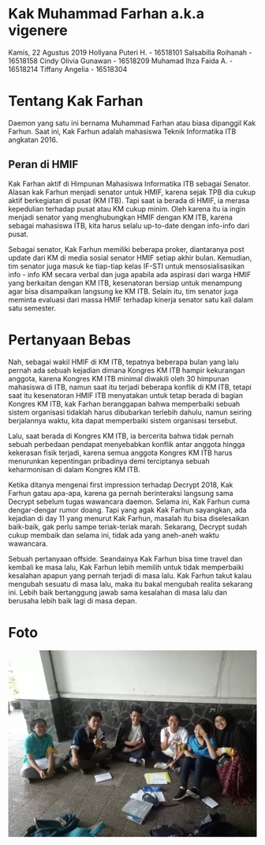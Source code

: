 # Kak Muhammad Farhan a.k.a vigenere
Kamis, 22 Agustus 2019
Hollyana Puteri H. - 16518101
Salsabilla Roihanah - 16518158
Cindy Olivia Gunawan - 16518209
Muhamad Ihza Faida A. - 16518214
Tiffany Angelia - 16518304

# Tentang Kak Farhan
Daemon yang satu ini bernama Muhammad Farhan atau biasa dipanggil Kak Farhun. Saat ini, Kak Farhun adalah mahasiswa Teknik Informatika ITB angkatan 2016.
## Peran di HMIF
Kak Farhan aktif di Himpunan Mahasiswa Informatika ITB sebagai Senator. Alasan kak Farhun menjadi senator untuk HMIF, karena sejak TPB dia cukup aktif berkegiatan di pusat (KM ITB). Tapi saat ia berada di HMIF, ia merasa kepedulian terhadap pusat atau KM cukup minim. Oleh karena itu ia ingin menjadi senator yang menghubungkan HMIF dengan KM ITB, karena sebagai mahasiswa ITB, kita harus selalu up-to-date dengan info-info dari pusat.

Sebagai senator, Kak Farhun memiliki beberapa proker, diantaranya post update dari KM di media sosial senator HMIF setiap akhir bulan. Kemudian, tim senator juga masuk ke tiap-tiap kelas IF-STI untuk mensosialisasikan info - info KM secara verbal dan juga apabila ada aspirasi dari warga HMIF yang berkaitan dengan KM ITB, kesenatoran bersiap untuk menampung agar bisa disampaikan langsung ke KM ITB. Selain itu, tim senator juga meminta evaluasi dari massa HMIF terhadap kinerja senator satu kali dalam satu semester.

# Pertanyaan Bebas
Nah, sebagai wakil HMIF di KM ITB, tepatnya beberapa bulan yang lalu pernah ada sebuah kejadian dimana Kongres KM ITB hampir kekurangan anggota, karena Kongres KM ITB minimal diwakili oleh 30 himpunan mahasiswa di ITB, namun saat itu terjadi beberapa konflik di KM ITB, tetapi saat itu kesenatoran HMIF ITB menyatakan untuk tetap berada di bagian Kongres KM ITB, kak Farhan beranggapan bahwa memperbaiki sebuah sistem organisasi tidaklah harus dibubarkan terlebih dahulu, namun seiring berjalannya waktu, kita dapat memperbaiki sistem organisasi tersebut.

Lalu, saat berada di Kongres KM ITB, ia bercerita bahwa tidak pernah sebuah perbedaan pendapat menyebabkan konflik antar anggota hingga kekerasan fisik terjadi, karena semua anggota Kongres KM ITB harus menurunkan kepentingan pribadinya demi terciptanya sebuah keharmonisan di dalam Kongres KM ITB.

Ketika ditanya mengenai first impression terhadap Decrypt 2018, Kak Farhun gatau apa-apa, karena ga pernah berinteraksi langsung sama Decrypt sebelum tugas wawancara daemon. Selama ini, Kak Farhun cuma dengar-dengar rumor doang. Tapi yang agak Kak Farhun sayangkan, ada kejadian di day 11 yang menurut Kak Farhun, masalah itu bisa diselesaikan baik-baik, gak perlu sampe teriak-teriak marah. Sekarang, Decrypt sudah cukup membaik dan selama ini, tidak ada yang aneh-aneh waktu wawancara.

Sebuah pertanyaan offside. Seandainya Kak Farhun bisa time travel dan kembali ke masa lalu, Kak Farhun lebih memilih untuk tidak memperbaiki kesalahan apapun yang pernah terjadi di masa lalu. Kak Farhun takut kalau mengubah sesuatu di masa lalu, maka itu bakal mengubah realita sekarang ini. Lebih baik bertanggung jawab sama kesalahan di masa lalu dan berusaha lebih baik lagi di masa depan.

# Foto
![foto](./16518101-16518158-16518209-16518214-16518304.jpg)
